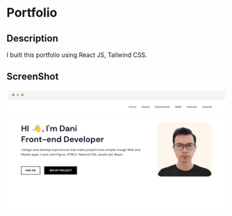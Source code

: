 # Portfolio

## Description

I built this portfolio using React JS, Tailwind CSS.

## ScreenShot

![portfolio](https://raw.githubusercontent.com/danisec/assets/main/images/portfolio-react/portfolio-react.png)
